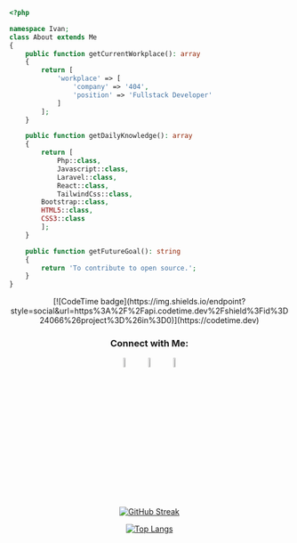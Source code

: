 ```php
<?php

namespace Ivan;
class About extends Me
{
    public function getCurrentWorkplace(): array
    {
        return [
            'workplace' => [
                'company' => '404',
                'position' => 'Fullstack Developer'         
            ]
        ];
    }

    public function getDailyKnowledge(): array
    {
        return [
            Php::class,
            Javascript::class,
            Laravel::class,
            React::class,
            TailwindCss::class,
	    Bootstrap::class,
	    HTML5::class,
	    CSS3::class
        ];
    }

    public function getFutureGoal(): string
    {
        return 'To contribute to open source.';
    }
}
```
<div align="center">
[![CodeTime badge](https://img.shields.io/endpoint?style=social&url=https%3A%2F%2Fapi.codetime.dev%2Fshield%3Fid%3D24066%26project%3D%26in%3D0)](https://codetime.dev)	
</div>


<div align="center">
  <h3>Connect with Me:</h3>

[<img src="https://img.icons8.com/fluent/48/000000/facebook-new.png" width="6.5%%"/>](https://www.facebook.com/profile.php?id=100007615364945)  &nbsp; [<img src="https://img.icons8.com/fluent/48/000000/instagram-new.png" width="6.5%"/>](https://www.instagram.com/jhn.ivn/)  &nbsp; <a href="mailto:magtoto599@gmail.com"> <img src="https://img.icons8.com/fluent/48/000000/gmail.png" width="6.5%"/>
  
[![GitHub Streak](https://streak-stats.demolab.com/?user=rukavain&theme=transparent&fire=skyblue&ring=skyblue&sideNums=white&currStreakNum=white&dates=white&border_radius=10)](https://git.io/streak-stats)

[![Top Langs](https://github-readme-stats.vercel.app/api/top-langs/?username=rukavain&layout=donut-vertical&theme=transparent)](https://github.com/rukavain/github-readme-stats)

</div>
